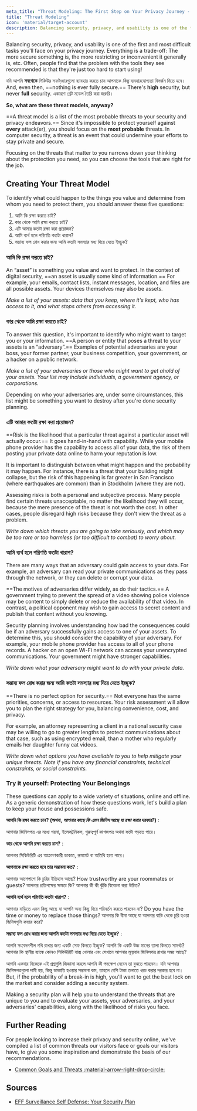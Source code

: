 ```yaml
---
meta_title: "Threat Modeling: The First Step on Your Privacy Journey - Privacy Guides"
title: "Threat Modeling"
icon: 'material/target-account'
description: Balancing security, privacy, and usability is one of the first and most difficult tasks you'll face on your privacy journey.
---
```


Balancing security, privacy, and usability is one of the first and most difficult tasks you'll face on your privacy journey. Everything is a trade-off: The more secure something is, the more restricting or inconvenient it generally is, etc. Often, people find that the problem with the tools they see recommended is that they're just too hard to start using!

যদি আপনি **সবথেকে** সিকিউর সফটও়্যারগুলো ব্যাবহার করতে চান আপনাকে *কিছু* ব্যবহারযোগ্যতা বিসর্জন দিতে হবে। And, even then, ==nothing is ever fully secure.== There's **high** security, but never **full** security. একারণে থ্রেট মডেল তৈরি করা জরুরি।

**So, what are these threat models, anyway?**

==A threat model is a list of the most probable threats to your security and privacy endeavors.== Since it's impossible to protect yourself against **every** attack(er), you should focus on the **most probable** threats. In computer security, a threat is an event that could undermine your efforts to stay private and secure.

Focusing on the threats that matter to you narrows down your thinking about the protection you need, so you can choose the tools that are right for the job.

## Creating Your Threat Model

To identify what could happen to the things you value and determine from whom you need to protect them, you should answer these five questions:

1. আমি কি রক্ষা করতে চাই?
2. কার থেকে আমি রক্ষা করতে চাই?
3. এটি আমার কতটা রক্ষা করা প্রয়োজন?
4. আমি ব্যর্থ হলে পরিণতি কতটা খারাপ?
5. সম্ভাব্য ফল রোধ করার জন্য আমি কতটা সমস্যার মধ্য দিয়ে যেতে ইচ্ছুক?

### আমি কি রক্ষা করতে চাই?

An “asset” is something you value and want to protect. In the context of digital security, ==an asset is usually some kind of information.== For example, your emails, contact lists, instant messages, location, and files are all possible assets. Your devices themselves may also be assets.

*Make a list of your assets: data that you keep, where it's kept, who has access to it, and what stops others from accessing it.*

### কার থেকে আমি রক্ষা করতে চাই?

To answer this question, it's important to identify who might want to target you or your information. ==A person or entity that poses a threat to your assets is an “adversary”.== Examples of potential adversaries are your boss, your former partner, your business competition, your government, or a hacker on a public network.

*Make a list of your adversaries or those who might want to get ahold of your assets. Your list may include individuals, a government agency, or corporations.*

Depending on who your adversaries are, under some circumstances, this list might be something you want to destroy after you're done security planning.

### এটি আমার কতটা রক্ষা করা প্রয়োজন?

==Risk is the likelihood that a particular threat against a particular asset will actually occur.== It goes hand-in-hand with capability. While your mobile phone provider has the capability to access all of your data, the risk of them posting your private data online to harm your reputation is low.

It is important to distinguish between what might happen and the probability it may happen. For instance, there is a threat that your building might collapse, but the risk of this happening is far greater in San Francisco (where earthquakes are common) than in Stockholm (where they are not).

Assessing risks is both a personal and subjective process. Many people find certain threats unacceptable, no matter the likelihood they will occur, because the mere presence of the threat is not worth the cost. In other cases, people disregard high risks because they don't view the threat as a problem.

*Write down which threats you are going to take seriously, and which may be too rare or too harmless (or too difficult to combat) to worry about.*

### আমি ব্যর্থ হলে পরিণতি কতটা খারাপ?

There are many ways that an adversary could gain access to your data. For example, an adversary can read your private communications as they pass through the network, or they can delete or corrupt your data.

==The motives of adversaries differ widely, as do their tactics.== A government trying to prevent the spread of a video showing police violence may be content to simply delete or reduce the availability of that video. In contrast, a political opponent may wish to gain access to secret content and publish that content without you knowing.

Security planning involves understanding how bad the consequences could be if an adversary successfully gains access to one of your assets. To determine this, you should consider the capability of your adversary. For example, your mobile phone provider has access to all of your phone records. A hacker on an open Wi-Fi network can access your unencrypted communications. Your government might have stronger capabilities.

*Write down what your adversary might want to do with your private data.*

### সম্ভাব্য ফল রোধ করার জন্য আমি কতটা সমস্যার মধ্য দিয়ে যেতে ইচ্ছুক?

==There is no perfect option for security.== Not everyone has the same priorities, concerns, or access to resources. Your risk assessment will allow you to plan the right strategy for you, balancing convenience, cost, and privacy.

For example, an attorney representing a client in a national security case may be willing to go to greater lengths to protect communications about that case, such as using encrypted email, than a mother who regularly emails her daughter funny cat videos.

*Write down what options you have available to you to help mitigate your unique threats. Note if you have any financial constraints, technical constraints, or social constraints.*

### Try it yourself: Protecting Your Belongings

These questions can apply to a wide variety of situations, online and offline. As a generic demonstration of how these questions work, let's build a plan to keep your house and possessions safe.

**আপনি কি রক্ষা করতে চান? (অথবা, *আপনার কাছে কি এমন জিনিস আছে যা রক্ষা করার দরকার?*)**
:

আপনার জিনিসপত্র এর মধ্যে গয়না, ইলেকট্রনিকস, গুরুত্বপূর্ণ কাগজপত্র অথবা ফটো পড়তে পারে। 

**কার থেকে আপনি রক্ষা করতে চান?**
:

আপনার সিকিউরিটি এর আক্রমণকারী ডাকাত, রুমমেট বা অতিথি হতে পারে।

**আপনাকে রক্ষা করতে হবে তার সম্ভাবনা কত?**
:

আপনার আশেপাশে কি চুরির ইতিহাস আছে? How trustworthy are your roommates or guests? আপনার প্রতিপক্ষের ক্ষমতা কি? আপনার কী কী ঝুঁকি বিবেচনা করা উচিত?

**আপনি ব্যর্থ হলে পরিণতি কতটা খারাপ?**
:

আপনার বাড়িতে এমন কিছু আছে যা আপনি অন্য কিছু দিয়ে পরিবর্তন করতে পারবেন না? Do you have the time or money to replace those things? আপনার কি বীমা আছে যা আপনার বাড়ি থেকে চুরি হওয়া জিনিসগুলি কভার করে?

**সম্ভাব্য ফল রোধ করার জন্য আপনি কতটা সমস্যার মধ্য দিয়ে যেতে ইচ্ছুক?**
:

আপনি সংবেদনশীল নথি রাখার জন্য একটি সেফ কিনতে ইচ্ছুক? আপনি কি একটি উচ্চ মানের তালা কিনতে সামর্থ্য? আপনার কি স্থানীয় ব্যাঙ্কে কোনও সিকিউরিটি বাক্স খোলার এবং সেখানে আপনার মূল্যবান জিনিসপত্র রাখার সময় আছে?

আপনি একবার নিজেকে এই প্রশ্নগুলি জিজ্ঞাসা করলে আপনি কী পদক্ষেপ নেবেন তা বুঝতে পারবেন। যদি আপনার জিনিসপত্রগুলো দামী হয়, কিন্তু ডাকাতি হওয়ার সম্ভাবনা কম, তাহলে বেশি টাকা তলাতে খরচ করার দরকার হবে না। But, if the probability of a break-in is high, you'll want to get the best lock on the market and consider adding a security system.

Making a security plan will help you to understand the threats that are unique to you and to evaluate your assets, your adversaries, and your adversaries' capabilities, along with the likelihood of risks you face.

## Further Reading

For people looking to increase their privacy and security online, we've compiled a list of common threats our visitors face or goals our visitors have, to give you some inspiration and demonstrate the basis of our recommendations.

- [Common Goals and Threats :material-arrow-right-drop-circle:](common-threats.md)

## Sources

- [EFF Surveillance Self Defense: Your Security Plan](https://ssd.eff.org/en/module/your-security-plan)
